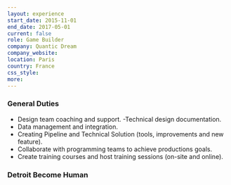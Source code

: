 ```yaml
---
layout: experience
start_date: 2015-11-01
end_date: 2017-05-01
current: false
role: Game Builder
company: Quantic Dream
company_website: 
location: Paris
country: France
css_style: 
more:
---
```

### General Duties
- Design team coaching and support.
-Technical design documentation.
- Data management and integration.
- Creating Pipeline and Technical Solution (tools, improvements and new feature).
- Collaborate with programming teams to achieve productions goals.
- Create training courses and host training sessions (on-site and online).

### Detroit Become Human
